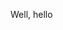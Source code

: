 Well, hello
<!---
Pineappleisjuicy/Pineappleisjuicy is a ✨ special ✨ repository because its `README.md` (this file) appears on your GitHub profile.
You can click the Preview link to take a look at your changes.
--->
